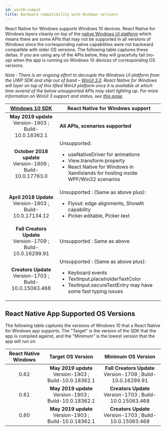 ```yaml
---
id: win10-compat
title: Backward compatibility with Windows versions
---
```


React Native for Windows supports Windows 10 devices. React Native for Windows layers cleanly on top of the [native Windows UI platform](https://github.com/microsoft/microsoft-ui-xaml) which means there are some APIs that may not be supported in all versions of Windows since the corresponding native capabilities were not backward compatible with older OS versions. The following table captures these deltas. If you are using any of the APIs below, they will gracefully fail (no-op) when the app is running on Windows 10 devices of corresponding OS versions.

_Note : There is an ongoing effort to decouple the Windows UI platform from the UWP SDK and ship out of band – [WinUI 3.0](https://github.com/microsoft/microsoft-ui-xaml/blob/master/docs/roadmap.md#winui-3-q4-2019---2020). React Native for Windows will layer on top of this lifted WinUI platform once it is available at which time several of the below unsupported APIs may start lighting up. For more information on WinUI 3 support and status, see [this page](winui3.md)._

| [Windows 10 SDK](https://developer.microsoft.com/en-us/windows/downloads/sdk-archive) | React Native for Windows support |
| :-----------------------------------------------------------------------------------: | ----- |
| **May 2019 update**<br> Version-1903 ; Build-10.0.18362.1 | **All APIs, scenarios supported** |
| **October 2018 update**<br> Version-1809 ; Build-10.0.17763.0 | Unsupported: <ul><li>useNativeDriver for animations</li><li>View.transform property</li><li>React Native for Windows in XamlIslands for hosting inside WPF/Win32 scenarios</li> |
| **April 2018 Update**<br> Version-1803 ; Build-10.0.17134.12 | Unsupported : (Same as above plus): <ul><li>Flyout: edge alignments, ShowAt capability</li><li>Picker.editable, Picker.text</li> |
| **Fall Creators Update**<br> Version-1709 ; Build-10.0.16299.91 | Unsupported : Same as above |
| **Creators Update**<br> Version-1703 ; Build-10.0.15063.468 | Unsupported : (Same as above plus): <ul><li>Keyboard events</li><li>TextInput.placeholderTextColor</li><li>TextInput.secureTextEntry may have some fast typing issues</li> |

## React Native App Supported OS Versions

The following table captures the versions of Windows 10 that a React Native for Windows app supports. The "Target" is the version of the SDK that the app is compiled against, and the "Minimum" is the lowest version that the app will run on.

| React Native Windows | Target OS Version | Minimum OS Version |
| :--: | :-: | :-: |
| 0.62 | **May 2019 update**<br> Version-1903 ; Build-10.0.18362.1 | **Fall Creators Update**<br> Version-1709 ; Build-10.0.16299.91 |
| 0.61 | **May 2019 update**<br> Version-1903 ; Build-10.0.18362.1 | **Creators Update**<br> Version-1703 ; Build-10.0.15063.468 |
| 0.60 | **May 2019 update**<br> Version-1903 ; Build-10.0.18362.1 | **Creators Update**<br> Version-1703 ; Build-10.0.15063.468 |

